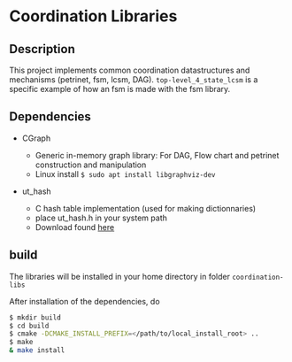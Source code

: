 # Coordination Libraries
## Description
This project implements common coordination datastructures and mechanisms (petrinet, fsm, lcsm, DAG).
```top-level_4_state_lcsm``` is a specific example of how an fsm is made with the fsm library.

## Dependencies

* CGraph
    * Generic in-memory graph library: For DAG, Flow chart and petrinet construction and manipulation
    * Linux install ```$ sudo apt install libgraphviz-dev```

* ut_hash
    * C hash table implementation (used for making dictionnaries)
    * place ut_hash.h in your system path
    * Download found [here](https://troydhanson.github.io/uthash/)
    
## build

The libraries will be installed in your home directory in folder ```coordination-libs```

After installation of the dependencies, do
    
```bash
$ mkdir build
$ cd build
$ cmake -DCMAKE_INSTALL_PREFIX=</path/to/local_install_root> ..
$ make 
& make install
```

